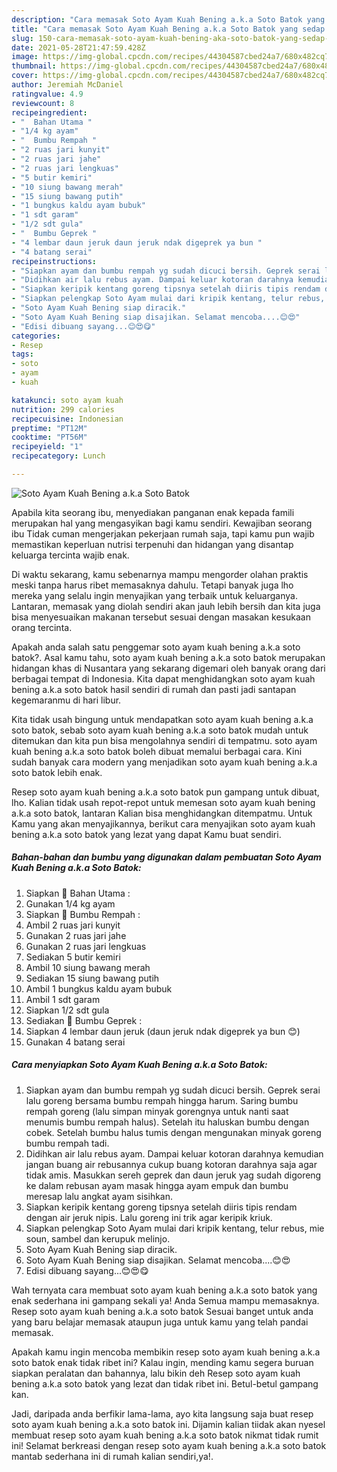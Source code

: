 ```yaml
---
description: "Cara memasak Soto Ayam Kuah Bening a.k.a Soto Batok yang sedap dan Mudah Dibuat"
title: "Cara memasak Soto Ayam Kuah Bening a.k.a Soto Batok yang sedap dan Mudah Dibuat"
slug: 150-cara-memasak-soto-ayam-kuah-bening-aka-soto-batok-yang-sedap-dan-mudah-dibuat
date: 2021-05-28T21:47:59.428Z
image: https://img-global.cpcdn.com/recipes/44304587cbed24a7/680x482cq70/soto-ayam-kuah-bening-aka-soto-batok-foto-resep-utama.jpg
thumbnail: https://img-global.cpcdn.com/recipes/44304587cbed24a7/680x482cq70/soto-ayam-kuah-bening-aka-soto-batok-foto-resep-utama.jpg
cover: https://img-global.cpcdn.com/recipes/44304587cbed24a7/680x482cq70/soto-ayam-kuah-bening-aka-soto-batok-foto-resep-utama.jpg
author: Jeremiah McDaniel
ratingvalue: 4.9
reviewcount: 8
recipeingredient:
- "  Bahan Utama "
- "1/4 kg ayam"
- "  Bumbu Rempah "
- "2 ruas jari kunyit"
- "2 ruas jari jahe"
- "2 ruas jari lengkuas"
- "5 butir kemiri"
- "10 siung bawang merah"
- "15 siung bawang putih"
- "1 bungkus kaldu ayam bubuk"
- "1 sdt garam"
- "1/2 sdt gula"
- "  Bumbu Geprek "
- "4 lembar daun jeruk daun jeruk ndak digeprek ya bun "
- "4 batang serai"
recipeinstructions:
- "Siapkan ayam dan bumbu rempah yg sudah dicuci bersih. Geprek serai lalu goreng bersama bumbu rempah hingga harum. Saring bumbu rempah goreng (lalu simpan minyak gorengnya untuk nanti saat menumis bumbu rempah halus). Setelah itu haluskan bumbu dengan cobek. Setelah bumbu halus tumis dengan mengunakan minyak goreng bumbu rempah tadi."
- "Didihkan air lalu rebus ayam. Dampai keluar kotoran darahnya kemudian jangan buang air rebusannya cukup buang kotoran darahnya saja agar tidak amis. Masukkan sereh geprek dan daun jeruk yag sudah digoreng ke dalam rebusan ayam masak hingga ayam empuk dan bumbu meresap lalu angkat ayam sisihkan."
- "Siapkan keripik kentang goreng tipsnya setelah diiris tipis rendam dengan air jeruk nipis. Lalu goreng ini trik agar keripik kriuk."
- "Siapkan pelengkap Soto Ayam mulai dari kripik kentang, telur rebus, mie soun, sambel dan kerupuk melinjo."
- "Soto Ayam Kuah Bening siap diracik."
- "Soto Ayam Kuah Bening siap disajikan. Selamat mencoba....😊😍"
- "Edisi dibuang sayang...😊😍😋"
categories:
- Resep
tags:
- soto
- ayam
- kuah

katakunci: soto ayam kuah 
nutrition: 299 calories
recipecuisine: Indonesian
preptime: "PT12M"
cooktime: "PT56M"
recipeyield: "1"
recipecategory: Lunch

---
```



![Soto Ayam Kuah Bening a.k.a Soto Batok](https://img-global.cpcdn.com/recipes/44304587cbed24a7/680x482cq70/soto-ayam-kuah-bening-aka-soto-batok-foto-resep-utama.jpg)

Apabila kita seorang ibu, menyediakan panganan enak kepada famili merupakan hal yang mengasyikan bagi kamu sendiri. Kewajiban seorang ibu Tidak cuman mengerjakan pekerjaan rumah saja, tapi kamu pun wajib memastikan keperluan nutrisi terpenuhi dan hidangan yang disantap keluarga tercinta wajib enak.

Di waktu  sekarang, kamu sebenarnya mampu mengorder olahan praktis meski tanpa harus ribet memasaknya dahulu. Tetapi banyak juga lho mereka yang selalu ingin menyajikan yang terbaik untuk keluarganya. Lantaran, memasak yang diolah sendiri akan jauh lebih bersih dan kita juga bisa menyesuaikan makanan tersebut sesuai dengan masakan kesukaan orang tercinta. 



Apakah anda salah satu penggemar soto ayam kuah bening a.k.a soto batok?. Asal kamu tahu, soto ayam kuah bening a.k.a soto batok merupakan hidangan khas di Nusantara yang sekarang digemari oleh banyak orang dari berbagai tempat di Indonesia. Kita dapat menghidangkan soto ayam kuah bening a.k.a soto batok hasil sendiri di rumah dan pasti jadi santapan kegemaranmu di hari libur.

Kita tidak usah bingung untuk mendapatkan soto ayam kuah bening a.k.a soto batok, sebab soto ayam kuah bening a.k.a soto batok mudah untuk ditemukan dan kita pun bisa mengolahnya sendiri di tempatmu. soto ayam kuah bening a.k.a soto batok boleh dibuat memalui berbagai cara. Kini sudah banyak cara modern yang menjadikan soto ayam kuah bening a.k.a soto batok lebih enak.

Resep soto ayam kuah bening a.k.a soto batok pun gampang untuk dibuat, lho. Kalian tidak usah repot-repot untuk memesan soto ayam kuah bening a.k.a soto batok, lantaran Kalian bisa menghidangkan ditempatmu. Untuk Kamu yang akan menyajikannya, berikut cara menyajikan soto ayam kuah bening a.k.a soto batok yang lezat yang dapat Kamu buat sendiri.

<!--inarticleads1-->

##### Bahan-bahan dan bumbu yang digunakan dalam pembuatan Soto Ayam Kuah Bening a.k.a Soto Batok:

1. Siapkan  🐣 Bahan Utama :
1. Gunakan 1/4 kg ayam
1. Siapkan  🐣 Bumbu Rempah :
1. Ambil 2 ruas jari kunyit
1. Gunakan 2 ruas jari jahe
1. Gunakan 2 ruas jari lengkuas
1. Sediakan 5 butir kemiri
1. Ambil 10 siung bawang merah
1. Sediakan 15 siung bawang putih
1. Ambil 1 bungkus kaldu ayam bubuk
1. Ambil 1 sdt garam
1. Siapkan 1/2 sdt gula
1. Sediakan  🐣 Bumbu Geprek :
1. Siapkan 4 lembar daun jeruk (daun jeruk ndak digeprek ya bun 😊)
1. Gunakan 4 batang serai




<!--inarticleads2-->

##### Cara menyiapkan Soto Ayam Kuah Bening a.k.a Soto Batok:

1. Siapkan ayam dan bumbu rempah yg sudah dicuci bersih. Geprek serai lalu goreng bersama bumbu rempah hingga harum. Saring bumbu rempah goreng (lalu simpan minyak gorengnya untuk nanti saat menumis bumbu rempah halus). Setelah itu haluskan bumbu dengan cobek. Setelah bumbu halus tumis dengan mengunakan minyak goreng bumbu rempah tadi.
1. Didihkan air lalu rebus ayam. Dampai keluar kotoran darahnya kemudian jangan buang air rebusannya cukup buang kotoran darahnya saja agar tidak amis. Masukkan sereh geprek dan daun jeruk yag sudah digoreng ke dalam rebusan ayam masak hingga ayam empuk dan bumbu meresap lalu angkat ayam sisihkan.
1. Siapkan keripik kentang goreng tipsnya setelah diiris tipis rendam dengan air jeruk nipis. Lalu goreng ini trik agar keripik kriuk.
1. Siapkan pelengkap Soto Ayam mulai dari kripik kentang, telur rebus, mie soun, sambel dan kerupuk melinjo.
1. Soto Ayam Kuah Bening siap diracik.
1. Soto Ayam Kuah Bening siap disajikan. Selamat mencoba....😊😍
1. Edisi dibuang sayang...😊😍😋




Wah ternyata cara membuat soto ayam kuah bening a.k.a soto batok yang enak sederhana ini gampang sekali ya! Anda Semua mampu memasaknya. Resep soto ayam kuah bening a.k.a soto batok Sesuai banget untuk anda yang baru belajar memasak ataupun juga untuk kamu yang telah pandai memasak.

Apakah kamu ingin mencoba membikin resep soto ayam kuah bening a.k.a soto batok enak tidak ribet ini? Kalau ingin, mending kamu segera buruan siapkan peralatan dan bahannya, lalu bikin deh Resep soto ayam kuah bening a.k.a soto batok yang lezat dan tidak ribet ini. Betul-betul gampang kan. 

Jadi, daripada anda berfikir lama-lama, ayo kita langsung saja buat resep soto ayam kuah bening a.k.a soto batok ini. Dijamin kalian tiidak akan nyesel membuat resep soto ayam kuah bening a.k.a soto batok nikmat tidak rumit ini! Selamat berkreasi dengan resep soto ayam kuah bening a.k.a soto batok mantab sederhana ini di rumah kalian sendiri,ya!.

